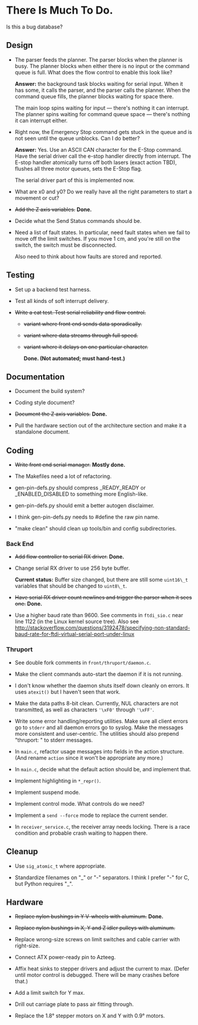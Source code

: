 # There Is Much To Do.

Is this a bug database?


## Design


* The parser feeds the planner.  The parser blocks when the planner is
  busy.  The planner blocks when either there is no input or the
  command queue is full.  What does the flow control to enable this
  look like?

  **Answer:** the background task blocks waiting for serial input.
  When it has some, it calls the parser, and the parser calls the
  planner.  When the command queue fills, the planner blocks waiting
  for space there.

  The main loop spins waiting for input &mdash; there's nothing it can
  interrupt.  The planner spins waiting for command queue space
  &mdash; there's nothing it can interrupt either.


* Right now, the Emergency Stop command gets stuck in the queue and is
  not seen until the queue unblocks.  Can I do better?

  **Answer:** Yes.  Use an ASCII CAN character for the E-Stop command.
  Have the serial driver call the e-stop handler directly from
  interrupt.  The E-stop handler atomically turns off both lasers
  (exact action TBD), flushes all three motor queues, sets the E-Stop
  flag.

  The serial driver part of this is implemented now.


* What are x0 and y0?  Do we really have all the right parameters to
  start a movement or cut?


* <strike>Add the Z axis variables.</strike> **Done.**


* Decide what the Send Status commands should be.


* Need a list of fault  states.  In particular, need fault states when
  we  fail to move  off the  limit switches.   If you  move 1  cm, and
  you're still on the switch, the switch must be disconnected.

  Also need to think about how faults are stored and reported.


## Testing

+ Set up a backend test harness.

* Test all kinds of soft interrupt delivery.

+ <strike>Write a cat test.  Test serial reliability and flow control.

  - variant where front end sends data sporadically.
  - variant where data streams through full speed.
  - variant where it delays on one particular character.

    </strike>  **Done.  (Not automated; must hand-test.)**


## Documentation

* Document the build system?

* Coding style document?

* <strike>Document the Z axis variables.</strike>  **Done.**

* Pull the hardware section out of the architecture section and make
  it a standalone document.


## Coding

* <strike>Write front end serial manager.</strike> **Mostly done.**

* The Makefiles need a lot of refactoring.

* gen-pin-defs.py should compress \_READY\_READY or \_ENABLED\_DISABLED
  to something more English-like.
  
* gen-pin-defs.py should emit a better autogen disclaimer.

* I think gen-pin-defs.py needs to #define the raw pin name.

* "make clean" should clean up tools/bin and config subdirectories.


### Back End

* <strike>Add flow controller to serial RX driver.</strike> **Done.**

* Change serial RX driver to use 256 byte buffer.

    **Current status:** Buffer size changed, but there are still some `uint16\_t` variables that should be changed to `uint8\_t`.

* <strike>Have serial RX driver count newlines and trigger the parser
  when it sees one.</strike> **Done.**

* Use a higher baud rate than 9600.  See comments in `ftdi_sio.c` near
  line 1122 (in the Linux kernel source tree).  Also see
  http://stackoverflow.com/questions/3192478/specifying-non-standard-baud-rate-for-ftdi-virtual-serial-port-under-linux


### Thruport

* See double fork comments in `front/thruport/daemon.c`.

* Make the client commands auto-start the daemon if it is not running.

* I don't know whether the daemon shuts itself down cleanly on errors.
  It uses `atexit()` but I haven't seen that work.

* Make the data paths 8-bit clean.  Currently, NUL characters are not
  transmitted, as well as characters `'\xF0'` through `'\xFF'`.

* Write some error handling/reporting utilities.  Make sure all client
  errors go to `stderr` and all daemon errors go to syslog.  Make the
  messages more consistent and user-centric.  The utilities should also
  prepend "thruport: " to stderr messages.

* In `main.c`, refactor usage messages into fields in the action
  structure.  (And rename `action` since it won't be appropriate any
  more.)

* In `main.c`, decide what the default action should be, and implement
  that.

* Implement highlighting in `*_repr()`.

* Implement suspend mode.

* Implement control mode.  What controls do we need?

* Implement a `send --force` mode to replace the current sender.

* In `receiver_service.c`, the receiver array needs locking.  There is
  a race condition and probable crash waiting to happen there.

## Cleanup

* Use `sig_atomic_t` where appropriate.

* Standardize filenames on "\_" or "-" separators.  I think I prefer
  "-" for C, but Python requires "\_".


## Hardware

* <strike>Replace nylon bushings in Y V-wheels with aluminum.</strike>
    **Done.**

* <strike>Replace nylon bushings in X, Y and Z idler pulleys with
  aluminum.</strike>

* Replace wrong-size screws on limit switches and cable carrier with
  right-size.

* Connect ATX power-ready pin to Azteeg.

* Affix heat sinks to stepper drivers and adjust the current to max.
  (Defer until motor control is debugged.  There will be many crashes
  before that.)

* Add a limit switch for Y max.

* Drill out carriage plate to pass air fitting through.

* Replace the 1.8&deg; stepper motors on X and Y with 0.9&deg; motors.

